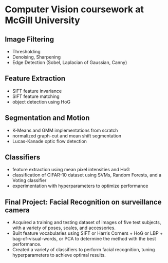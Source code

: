 # Computer Vision coursework at McGill University

## Image Filtering
- Thresholding
- Denoising, Sharpening
- Edge Detection (Sobel, Laplacian of Gaussian, Canny)

## Feature Extraction
- SIFT feature invariance
- SIFT feature matching
- object detection using HoG

## Segmentation and Motion
- K-Means and GMM implementations from scratch
- normalized graph-cut and mean shift segmentation
- Lucas-Kanade optic flow detection

## Classifiers
- feature extraction using mean pixel intensities and HoG
- classification of CIFAR-10 dataset using SVMs, Random Forests, and a Voting classifier
- experimentation with hyperparameters to optimize performance

## Final Project: Facial Recognition on surveillance camera
- Acquired a training and testing dataset of images of five test subjects, with a variety of poses, scales, and accessories.
- Built feature vocabularies using SIFT or Harris Corners + HoG or LBP + bag-of-visual-words, or PCA to determine the method with the best performance.
- Created a variety of classifiers to perform facial recognition, tuning hyperparameters to achieve optimal results.
